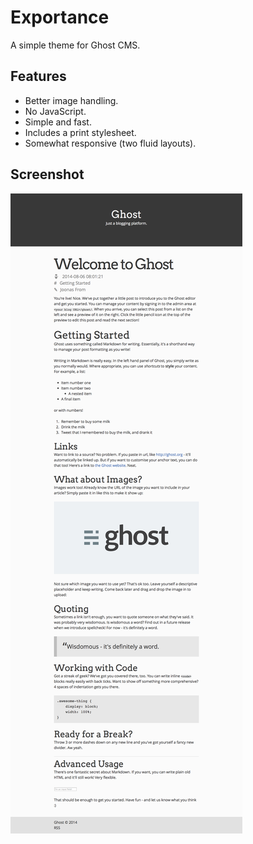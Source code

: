 # Exportance

A simple theme for Ghost CMS.

## Features
* Better image handling.
* No JavaScript.
* Simple and fast.
* Includes a print stylesheet.
* Somewhat responsive (two fluid layouts).

## Screenshot

![Exportance](assets/images/screenshot.png)